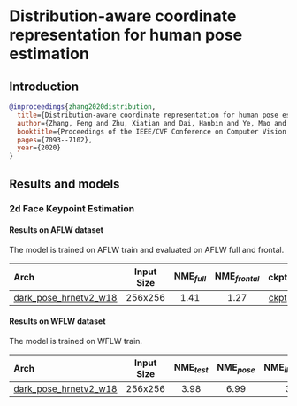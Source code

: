 # Distribution-aware coordinate representation for human pose estimation

## Introduction

<!-- [ALGORITHM] -->

```bibtex
@inproceedings{zhang2020distribution,
  title={Distribution-aware coordinate representation for human pose estimation},
  author={Zhang, Feng and Zhu, Xiatian and Dai, Hanbin and Ye, Mao and Zhu, Ce},
  booktitle={Proceedings of the IEEE/CVF Conference on Computer Vision and Pattern Recognition},
  pages={7093--7102},
  year={2020}
}
```

## Results and models

### 2d Face Keypoint Estimation

#### Results on AFLW dataset

The model is trained on AFLW train and evaluated on AFLW full and frontal.

| Arch  | Input Size | NME<sub>*full*</sub> | NME<sub>*frontal*</sub>  | ckpt | log |
| :-------------- | :-----------: | :------: | :------: |:------: |:------: |
| [dark_pose_hrnetv2_w18](/configs/face/darkpose/aflw/hrnetv2_w18_aflw_256x256_dark.py)  | 256x256 | 1.41 | 1.27 | [ckpt](https://download.openmmlab.com/mmpose/face/darkpose/hrnetv2_w18_aflw_256x256_dark-219606c0_20210125.pth) | [log](https://download.openmmlab.com/mmpose/face/darkpose/hrnetv2_w18_aflw_256x256_dark_20210125.log.json) |

#### Results on WFLW dataset

The model is trained on WFLW train.

| Arch  | Input Size | NME<sub>*test*</sub> | NME<sub>*pose*</sub> | NME<sub>*illumination*</sub> | NME<sub>*occlusion*</sub> | NME<sub>*blur*</sub> | NME<sub>*makeup*</sub> | NME<sub>*expression*</sub> | ckpt | log |
| :-----| :--------: | :------------------: | :------------------: |:---------------------------: |:------------------------: | :------------------: | :--------------: |:-------------------------: |:---: | :---: |
| [dark_pose_hrnetv2_w18](/configs/face/darkpose/wflw/hrnetv2_w18_wflw_256x256_dark.py)  | 256x256 | 3.98  | 6.99 | 3.96  | 4.78  | 4.57  | 3.87  | 4.30  | [ckpt](https://download.openmmlab.com/mmpose/face/darkpose/hrnetv2_w18_wflw_256x256_dark-3f8e0c2c_20210125.pth) | [log](https://download.openmmlab.com/mmpose/face/darkpose/hrnetv2_w18_wflw_256x256_dark_20210125.log.json) |
